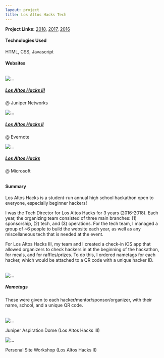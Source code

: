 ```yaml
---
layout: project
title: Los Altos Hacks Tech
---
```


**Project Links:** 
[2018](https://github.com/LosAltosHacks/losaltoshacks.com-2018),
[2017](https://github.com/LosAltosHacks/losaltoshacks.com-2017),
[2016](https://github.com/LosAltosHacks/losaltoshacks.com-2016)

#### Technologies Used
HTML, CSS, Javascript

#### Websites

<div class="container" style="margin: 2rem 0;">
  <div class="row">
    <div class="col-sm-4">
    <div class="card">
        <img src="{{site.baseurl}}/projects/images/losaltoshacks-2018.gif" class="card-img-top" alt="...">
        <div class="card-body">
        <h5 class="card-title">
            <a href="https://losaltoshacks.com/2018/">Los Altos Hacks III</a>
        </h5>
        <p class="card-text">
            @ Juniper Networks
        </p>
        </div>
    </div>
    </div>
    <div class="col-sm-4">
    <div class="card">
        <img src="{{site.baseurl}}/projects/images/losaltoshacks-2017.png" class="card-img-top" alt="...">
        <div class="card-body">
        <h5 class="card-title">
            <a href="https://losaltoshacks.com/2017/">Los Altos Hacks II</a>
        </h5>
        <p class="card-text">
            @ Evernote
        </p>
        </div>
    </div>
    </div>
    <div class="col-sm-4">
    <div class="card">
        <img src="{{site.baseurl}}/projects/images/losaltoshacks-2016.png" class="card-img-top" alt="...">
        <div class="card-body">
        <h5 class="card-title">
            <a href="https://losaltoshacks.com/2016/">Los Altos Hacks</a>
        </h5>
        <p class="card-text">
            @ Microsoft
        </p>
        </div>
    </div>
    </div>
  </div>
</div>

#### Summary

Los Altos Hacks is a student-run annual high school hackathon open to everyone,
especially beginner hackers!

I was the Tech Director for Los Altos Hacks for 3 years (2016-2018). Each year, the organizing team
consisted of three main branches: (1) sponsorship, (2) tech, and (3) operations. For the tech team,
I managed a group of ~6 people to build the website each year, as well as any miscellaneous tech that
is needed at the event. 

For Los Altos Hacks III, my team and I created a check-in iOS app that allowed organizers to check hackers
in at the beginning of the hackathon, for meals, and for raffles/prizes. To do this, I ordered nametags
for each hacker, which would be attached to a QR code with a unique hacker ID.

<div class="container" style="margin: 2rem 0;">
    <div class="row">
    <div class="card">
        <img src="{{site.baseurl}}/projects/images/losaltoshacks-nametags.png" class="card-img-top" alt="...">
        <div class="card-body">
        <h5 class="card-title">
            Nametags
        </h5>
        <p class="card-text">
            These were given to each hacker/mentor/sponsor/organizer, with their name, school, and a unique
            QR code.
        </p>
        </div>
    </div>
    </div>
</div>

<div class="container" style="margin: 2rem 0;">
  <div class="row">
    <div class="col-sm-6">
    <div class="card">
        <img src="{{site.baseurl}}/projects/images/losaltoshacks-wide.png" class="card-img-top" alt="...">
        <div class="card-body">
        <!-- <h5 class="card-title">
        </h5> -->
        <p class="card-text">
            Juniper Aspiration Dome (Los Altos Hacks III)
        </p>
        </div>
    </div>
    </div>
    <div class="col-sm-6">
    <div class="card">
        <img src="{{site.baseurl}}/projects/images/losaltoshacks-workshop.png" class="card-img-top" alt="...">
        <div class="card-body">
        <!-- <h5 class="card-title">
        </h5> -->
        <p class="card-text">
            Personal Site Workshop (Los Altos Hacks II)
        </p>
        </div>
    </div>
    </div>
  </div>
</div>